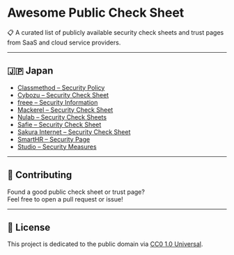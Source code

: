 # Awesome Public Check Sheet

📋 A curated list of publicly available security check sheets and trust pages from SaaS and cloud service providers.

---

## 🇯🇵 Japan

- [Classmethod – Security Policy](https://classmethod.jp/policy/)
- [Cybozu – Security Check Sheet](https://www.cybozu.com/jp/support/?_gl=1*19ecqcm*_gcl_au*NDM2MDYwMTEuMTc1MTQ2MzQ4Ng..*_ga*MTcwODY4NDkyOC4xNzUxNDYzNDg2*_ga_T5K95WXL54*czE3NTE0NjM0ODYkbzEkZzAkdDE3NTE0NjM0ODYkajYwJGwwJGgw#security_check_sheet)
- [freee – Security Information](https://www.freee.co.jp/security/)
- [Mackerel – Security Check Sheet](https://ja.mackerel.io/security-checksheet)
- [Nulab – Security Check Sheets](https://nulab.com/ja/security-checksheet/)
- [Safie – Security Check Sheet](https://support.safie.link/hc/ja/articles/4595555276953-%E3%82%BB%E3%82%AD%E3%83%A5%E3%83%AA%E3%83%86%E3%82%A3%E3%83%81%E3%82%A7%E3%83%83%E3%82%AF%E3%82%B7%E3%83%BC%E3%83%88)
- [Sakura Internet – Security Check Sheet](https://www.sakura.ad.jp/corporate/security/checksheet/)
- [SmartHR – Security Page](https://smarthr.jp/about/security/)
- [Studio – Security Measures](https://help.studio.design/ja/articles/4682161-studio%E3%81%AE%E3%82%BB%E3%82%AD%E3%83%A5%E3%83%AA%E3%83%86%E3%82%A3%E5%AF%BE%E7%AD%96)

---

## 🤝 Contributing

Found a good public check sheet or trust page?  
Feel free to open a pull request or issue!

---

## 🪪 License

This project is dedicated to the public domain via [CC0 1.0 Universal](https://creativecommons.org/publicdomain/zero/1.0/).

